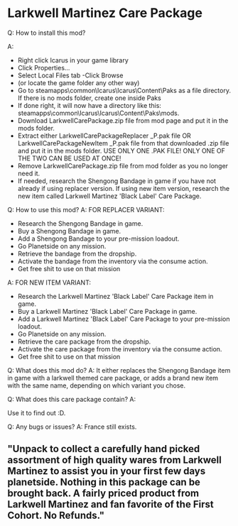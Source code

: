# Larkwell Martinez Care Package
Q: How to install this mod?

A:
- Right click Icarus in your game library
- Click Properties...
- Select Local Files tab
-Click Browse
- (or locate the game folder any other way)
- Go to steamapps\common\Icarus\Icarus\Content\Paks as a file directory. If there is no mods folder, create one inside Paks
- If done right, it will now have a directory like this: steamapps\common\Icarus\Icarus\Content\Paks\mods.
- Download LarkwellCarePackage.zip file from mod page and put it in the mods folder.
- Extract either LarkwellCarePackageReplacer _P.pak file OR LarkwellCarePackageNewItem _P.pak file from that downloaded .zip file and put it in the mods folder. USE ONLY ONE .PAK FILE! ONLY ONE OF THE TWO CAN BE USED AT ONCE!
- Remove LarkwellCarePackage.zip file from mod folder as you no longer need it.
- If needed, research the Shengong Bandage in game if you have not already if using replacer version. If using new item version, research the new item called Larkwell Martinez 'Black Label' Care Package.


Q: How to use this mod?
A: FOR REPLACER VARIANT:
- Research the Shengong Bandage in game.
- Buy a Shengong Bandage in game.
- Add a Shengong Bandage to your pre-mission loadout.
- Go Planetside on any mission.
- Retrieve the bandage from the dropship.
- Activate the bandage from the inventory via the consume action.
- Get free shit to use on that mission

A: FOR NEW ITEM VARIANT:
- Research the Larkwell Martinez 'Black Label' Care Package item in game.
- Buy a Larkwell Martinez 'Black Label' Care Package in game.
- Add a Larkwell Martinez 'Black Label' Care Package to your pre-mission loadout.
- Go Planetside on any mission.
- Retrieve the care package from the dropship.
- Activate the care package from the inventory via the consume action.
- Get free shit to use on that mission

Q: What does this mod do? 
A: It either replaces the Shengong Bandage item in game with a larkwell themed care package, or adds a brand new item with the same name, depending on which variant you chose.


Q: What does this care package contain? A:

Use it to find out :D.

Q: Any bugs or issues?
A: France still exists.

## "Unpack to collect a carefully hand picked assortment of high quality wares from Larkwell Martinez to assist you in your first few days planetside. Nothing in this package can be brought back. A fairly priced product from Larkwell Martinez and fan favorite of the First Cohort. No Refunds."
